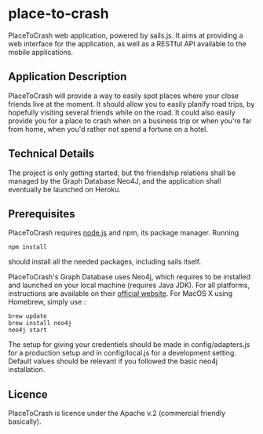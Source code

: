 place-to-crash
==============

PlaceToCrash web application, powered by sails.js.
It aims at providing a web interface for the application, as well as a RESTful API available to the mobile applications.

Application Description
-----------------------
PlaceToCrash will provide a way to easily spot places where your close friends live at the moment. It should allow you to easily planify road trips, by hopefully visiting several friends while on the road. It could also easily provide you for a place to crash when on a business trip or when you're far from home, when you'd rather not spend a fortune on a hotel.

Technical Details
-----------------
The project is only getting started, but the friendship relations shall be managed by the Graph Database Neo4J, and the application shall eventually be launched on Heroku.

Prerequisites
-------------
PlaceToCrash requires [node.js](http://nodejs.org/) and npm, its package manager. Running 

    npm install

should install all the needed packages, including sails itself.

PlaceToCrash's Graph Database uses Neo4j, which requires to be installed and launched on your local machine (requires Java JDK). For all platforms, instructions are available on their [official website](http://www.neo4j.org/download). For MacOS X using Homebrew, simply use :

    brew update
    brew install neo4j
    neo4j start

The setup for giving your credentiels should be made in config/adapters.js for a production setup and in config/local.js for a development setting. Default values should be relevant if you followed the basic neo4j installation.

Licence
-------
PlaceToCrash is licence under the Apache v.2 (commercial friendly basically).

